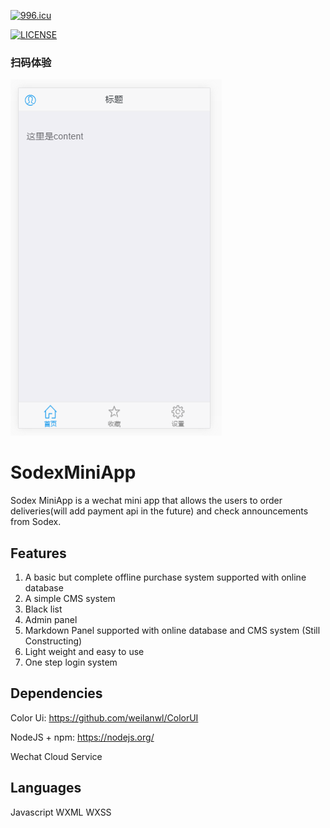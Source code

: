 
[![996.icu](https://img.shields.io/badge/link-996.icu-red.svg)](https://996.icu)

[![LICENSE](https://img.shields.io/badge/license-Anti%20996-blue.svg)](https://github.com/996icu/996.ICU/blob/master/LICENSE)

### 扫码体验
![There's supposed to be an image here](https://raw.githubusercontent.com/hongmaju/light7Local/master/img/productShow/20170518152848.png)

# SodexMiniApp

Sodex MiniApp is a wechat mini app that allows the users to order deliveries(will add payment api in the future) and check announcements from Sodex.

## Features
1. A basic but complete offline purchase system supported with online database
2. A simple CMS system
3. Black list
4. Admin panel
5. Markdown Panel supported with online database and CMS system (Still Constructing)
6. Light weight and easy to use 
7. One step login system

## Dependencies
Color Ui: https://github.com/weilanwl/ColorUI

NodeJS + npm: https://nodejs.org/ 

Wechat Cloud Service

## Languages
Javascript
WXML
WXSS


